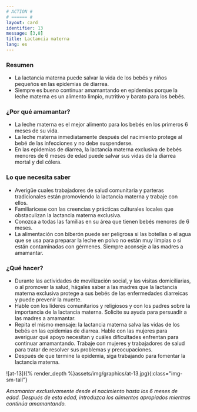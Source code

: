 ```yaml
---
# ACTION #
# ====== #
layout: card
identifier: 13
message: [3,8]
title: Lactancia materna
lang: es
---
```


### Resumen

- La lactancia materna puede salvar la vida de los bebés y niños pequeños en las epidemias de diarrea.
- Siempre es bueno continuar amamantando en epidemias porque la leche materna es un alimento limpio, nutritivo y barato para los bebés.


### ¿Por qué amamantar?

- La leche materna es el mejor alimento para los bebés en los primeros 6 meses de su vida.
- La leche materna inmediatamente después del nacimiento protege al bebé de las infecciones y no debe suspenderse.
- En las epidemias de diarrea, la lactancia materna exclusiva de bebés menores de 6 meses de edad puede salvar sus vidas de la diarrea mortal y del cólera.

### Lo que necesita saber

- Averigüe cuales trabajadores de salud comunitaria y parteras tradicionales están promoviendo la lactancia materna y trabaje con ellos.
- Familiarícese con las creencias y prácticas culturales locales que obstaculizan la lactancia materna exclusiva.
- Conozca a todas las familias en su área que tienen bebés menores de 6 meses.
- La alimentación con biberón puede ser peligrosa si las botellas o el agua que se usa para preparar la leche en polvo no están muy limpias o si están contaminadas con gérmenes. Siempre aconseje a las madres a amamantar.

### ¿Qué hacer?

- Durante las actividades de movilización social, y las visitas domiciliarias, o al promover la salud, hágales saber a las madres que la lactancia materna exclusiva protege a sus bebés de las enfermedades diarreicas y puede prevenir la muerte.
- Hable con los líderes comunitarios y religiosos y con los padres sobre la importancia de la lactancia materna. Solicite su ayuda para persuadir a las madres a amamantar.
- Repita el mismo mensaje: la lactancia materna salva las vidas de los bebés en las epidemias de diarrea. Hable con las mujeres para averiguar qué apoyo necesitan y cuáles dificultades enfrentan para continuar amamantando. Trabaje con mujeres y trabajadores de salud para tratar de resolver sus problemas y preocupaciones.
- Después de que termine la epidemia, siga trabajando para fomentar la lactancia materna.

![at-13]({% render_depth %}assets/img/graphics/at-13.jpg){:class="img-sm-tall"}

*Amamantar exclusivamente desde el nacimiento hasta los 6 meses de edad. Después de esta edad, introduzca los alimentos apropiados mientras continúa amamantando.*

